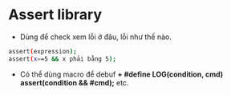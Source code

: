 # Assert library
- Dùng để check xem lỗi ở đâu, lỗi như thế nào.
```bash
assert(expression);
assert(x==5 && x phải bằng 5);
```
- Có thể dùng macro để debuf
__+ #define LOG(condition, cmd) assert(condition && #cmd);__
etc.
